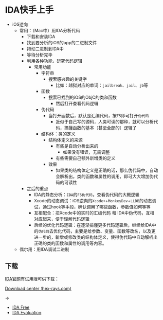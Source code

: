 # IDA快手上手

* iOS逆向
  * 常用：（Mac中）用IDA分析代码
    * 下载和安装IDA
    * 找到要分析的iOS的app的二进制文件
    * 拖动二进制到IDA中
    * 等待分析完毕
    * 利用各种功能，研究代码逻辑
      * 常用功能
        * 字符串
          * 搜索感兴趣的关键字
            * 比如：越狱对应的单词：`jailbreak`、`jail`、`jb`等
        * 函数
          * 搜索已找到的iOS的ObjC的类和函数
            * 然后打开查看代码逻辑
        * 伪代码
          * 当打开函数后，默认是汇编代码，按`F5`即可打开`伪代码`
            * 近似于自己写的源码，人类可读的那种，就可以分析代码，搞懂函数的基本（甚至全部的）逻辑了
        * 结构体：类的定义
          * 结构体定义的来源
            * 有些是自动分析出来的
              * 如果没有错误，无需调整
            * 有些需要自己额外新增类的定义
          * 效果
            * 如果类的结构体定义是正确的话，那么伪代码中，自动会解析出，类的函数和属性的调用，即可大大增加伪代码的可读性
    * 之后的重点
      * IDA的静态分析：`IDA`的`F5伪代码`，查看伪代码的大概逻辑
      * Xcode的动态调试：iOS逆向的`Xcode+`+`MonkeyDev`+`LLDB`的动态调试，通过hook等手段，确认调用了哪些函数，参数值如何等等
      * 互相配合：把Xcode中的实时的汇编代码 和 IDA中伪代码，互相对应起来，便于理解代码逻辑
      * 后续的优化代码逻辑：在逐渐搞懂更多代码逻辑后，继续给IDA中的`伪代码`去优化代码，主要是给参数、变量、函数等改名，以及更进一步的，新增或修改类的结构体定义，使得伪代码中自动解析出正确的类的函数和属性的调用等内容。
  * 偶尔用：用IDA调试二进制

## 下载

[IDA官网](https://hex-rays.com/)有试用版可供下载：

[Download center (hex-rays.com)](https://hex-rays.com/download-center/)

->

* [IDA Free](https://hex-rays.com/ida-free/#download)
* [IDA Evaluation](https://out7.hex-rays.com/demo/request)

